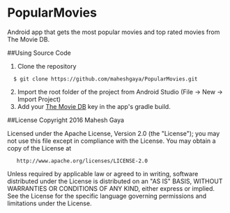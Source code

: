 # PopularMovies
Android app that gets the most popular movies and top rated movies from The Movie DB.

##Using Source Code
1. Clone the repository

  ```
    $ git clone https://github.com/maheshgaya/PopularMovies.git
  ```
2. Import the root folder of the project from Android Studio (File -> New -> Import Project)
3. Add your [The Movie DB](https://www.themoviedb.org/) key in the app's gradle build.

##License
Copyright 2016 Mahesh Gaya

   Licensed under the Apache License, Version 2.0 (the "License");
   you may not use this file except in compliance with the License.
   You may obtain a copy of the License at

       http://www.apache.org/licenses/LICENSE-2.0

   Unless required by applicable law or agreed to in writing, software
   distributed under the License is distributed on an "AS IS" BASIS,
   WITHOUT WARRANTIES OR CONDITIONS OF ANY KIND, either express or implied.
   See the License for the specific language governing permissions and
   limitations under the License.
